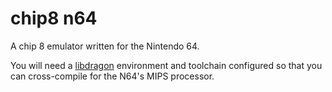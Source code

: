 # chip8 n64

A chip 8 emulator written for the Nintendo 64.

You will need a [libdragon](https://dragonminded.com/n64dev/) environment and toolchain configured so that you can cross-compile for the N64's MIPS processor.
